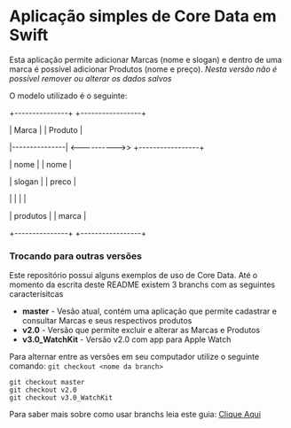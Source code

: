 # Aplicação simples de Core Data em Swift

Esta aplicação permite adicionar Marcas (nome e slogan) e dentro de uma marca é possível adicionar Produtos (nome e preço). *Nesta versão não é possível remover ou alterar os dados salvos*

O modelo utilizado é o seguinte:

+---------------+                  +-----------------+

|     Marca     |                  |     Produto     |

|---------------|  <---------->>   +-----------------+

| nome          |                  | nome            |

| slogan        |                  | preco           |

|               |                  |                 |

| produtos      |                  | marca           |

+---------------+                  +-----------------+


### Trocando para outras versões
Este repositório possui alguns exemplos de uso de Core Data. Até o momento da escrita deste README existem 3 branchs com as seguintes caracterísitcas

*  **master**        - Vesão atual, contém uma aplicação que permite cadastrar e consultar Marcas e seus respectivos produtos
*  **v2.0**          - Versão que permite excluir e alterar as Marcas e Produtos
*  **v3.0_WatchKit** - Versão v2.0 com app para Apple Watch

Para alternar entre as versões em seu computador utilize o seguinte comando: `git checkout <nome da branch>`

```
git checkout master
git checkout v2.0
git checkout v3.0_WatchKit
```

Para saber mais sobre como usar branchs leia este guia: [Clique Aqui](http://git-scm.com/book/pt-br/v1/Ramificação-Branching-no-Git-Básico-de-Branch-e-Merge)
